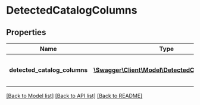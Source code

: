 # DetectedCatalogColumns

## Properties
Name | Type | Description | Notes
------------ | ------------- | ------------- | -------------
**detected_catalog_columns** | [**\Swagger\Client\Model\DetectedCatalogColumn[]**](DetectedCatalogColumn.md) | Contains all deteted catalog columns | [optional] 

[[Back to Model list]](../README.md#documentation-for-models) [[Back to API list]](../README.md#documentation-for-api-endpoints) [[Back to README]](../README.md)


